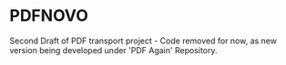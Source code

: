 # PDFNOVO

Second Draft of PDF transport project - Code removed for now, as new version being developed under 'PDF Again' Repository. 
